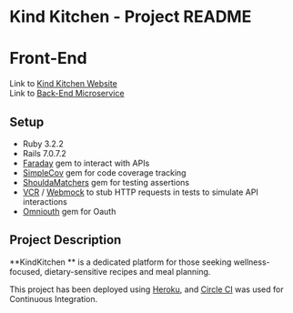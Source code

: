 # Kind Kitchen - Project README
# Front-End

Link to [Kind Kitchen Website](https://consultancy-fe-b49461b80f89.herokuapp.com) <br/>
Link to [Back-End Microservice](https://github.com/WillWeston94/consultancy-be)

## Setup
- Ruby 3.2.2
- Rails 7.0.7.2
- [Faraday](https://github.com/lostisland/faraday) gem to interact with APIs
- [SimpleCov](https://github.com/simplecov-ruby/simplecov) gem for code coverage tracking
- [ShouldaMatchers](https://github.com/thoughtbot/shoulda-matchers) gem for testing assertions
- [VCR](https://github.com/vcr/vcr) / [Webmock](https://github.com/bblimke/webmock) to stub HTTP requests in tests to simulate API interactions
- [Omniouth](https://github.com/omniauth/omniauth) gem for Oauth

## Project Description

**KindKitchen ** is a dedicated platform for those seeking wellness-focused, dietary-sensitive recipes and meal planning.

This project has been deployed using [Heroku](https://id.heroku.com/login), and [Circle CI](https://circleci.com/) was used for Continuous Integration.
